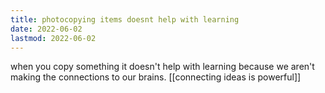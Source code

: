 ```yaml
---
title: photocopying items doesnt help with learning
date: 2022-06-02
lastmod: 2022-06-02
---
```

when you copy something it doesn't help with learning because we aren't making the connections to our brains. [[connecting ideas is powerful]]